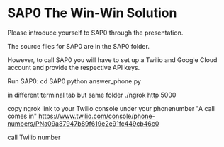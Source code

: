 # SAP0 The Win-Win Solution

Please introduce yourself to SAP0 through the presentation.

The source files for SAP0 are in the SAP0 folder.

However, to call SAP0 you will have to set up a Twilio and Google Cloud account and provide the respective API keys.


Run SAP0:
cd SAP0
python answer_phone.py

in different terminal tab but same folder
./ngrok http 5000

copy ngrok link to your Twilio console under your phonenumber "A call comes in" https://www.twilio.com/console/phone-numbers/PNa09a87947b89f619e2e91fc449cb46c0

call Twilio number
